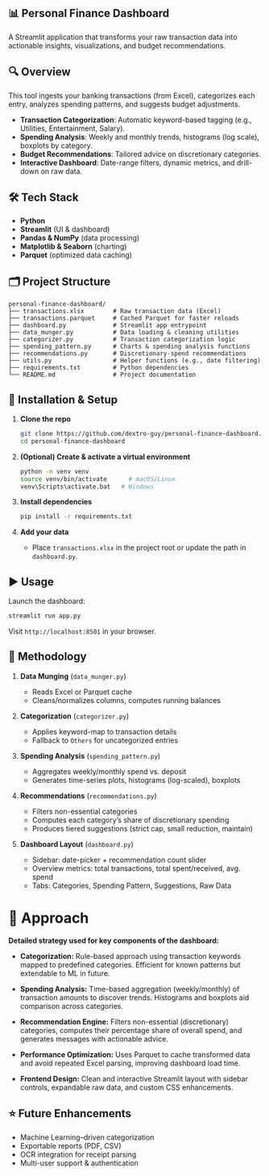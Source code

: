 ## 📊 Personal Finance Dashboard

A Streamlit application that transforms your raw transaction data into actionable insights, visualizations, and budget recommendations.


## 🔍 Overview
This tool ingests your banking transactions (from Excel), categorizes each entry, analyzes spending patterns, and suggests budget adjustments.

- **Transaction Categorization**: Automatic keyword-based tagging (e.g., Utilities, Entertainment, Salary).
- **Spending Analysis**: Weekly and monthly trends, histograms (log scale), boxplots by category.
- **Budget Recommendations**: Tailored advice on discretionary categories.
- **Interactive Dashboard**: Date-range filters, dynamic metrics, and drill-down on raw data.


## 🛠️ Tech Stack

- **Python** 
- **Streamlit** (UI & dashboard)
- **Pandas & NumPy** (data processing)
- **Matplotlib & Seaborn** (charting)
- **Parquet** (optimized data caching)


## 🗂️ Project Structure

```text
personal-finance-dashboard/
├── transactions.xlsx        # Raw transaction data (Excel)
├── transactions.parquet     # Cached Parquet for faster reloads
├── dashboard.py             # Streamlit app entrypoint
├── data_munger.py           # Data loading & cleaning utilities
├── categorizer.py           # Transaction categorization logic
├── spending_pattern.py      # Charts & spending analysis functions
├── recommendations.py       # Discretionary-spend recommendations
├── utils.py                 # Helper functions (e.g., date filtering)
├── requirements.txt         # Python dependencies
└── README.md                # Project documentation
````


## 🚀 Installation & Setup

1. **Clone the repo**

   ```bash
   git clone https://github.com/dextro-guy/personal-finance-dashboard.git
   cd personal-finance-dashboard
   ```

2. **(Optional) Create & activate a virtual environment**

   ```bash
   python -m venv venv
   source venv/bin/activate      # macOS/Linux
   venv\Scripts\activate.bat   # Windows
   ```

3. **Install dependencies**

   ```bash
   pip install -r requirements.txt
   ```

4. **Add your data**

   * Place `transactions.xlsx` in the project root or update the path in `dashboard.py`.


## ▶️ Usage

Launch the dashboard:

```bash
streamlit run app.py
```

Visit `http://localhost:8501` in your browser.


## 📐 Methodology

1. **Data Munging** (`data_munger.py`)

   * Reads Excel or Parquet cache
   * Cleans/normalizes columns, computes running balances

2. **Categorization** (`categorizer.py`)

   * Applies keyword-map to transaction details
   * Fallback to `Others` for uncategorized entries

3. **Spending Analysis** (`spending_pattern.py`)

   * Aggregates weekly/monthly spend vs. deposit
   * Generates time-series plots, histograms (log-scaled), boxplots

4. **Recommendations** (`recommendations.py`)

   * Filters non-essential categories
   * Computes each category’s share of discretionary spending
   * Produces tiered suggestions (strict cap, small reduction, maintain)

5. **Dashboard Layout** (`dashboard.py`)

   * Sidebar: date-picker + recommendation count slider
   * Overview metrics: total transactions, total spent/received, avg. spend
   * Tabs: Categories, Spending Pattern, Suggestions, Raw Data
  
# 🧠 Approach

**Detailed strategy used for key components of the dashboard:**

* **Categorization:** Rule-based approach using transaction keywords mapped to predefined categories. Efficient for known patterns but extendable to ML in future.

* **Spending Analysis:** Time-based aggregation (weekly/monthly) of transaction amounts to discover trends. Histograms and boxplots aid comparison across categories.

* **Recommendation Engine:** Filters non-essential (discretionary) categories, computes their percentage share of overall spend, and generates messages with actionable advice.

* **Performance Optimization:** Uses Parquet to cache transformed data and avoid repeated Excel parsing, improving dashboard load time.

* **Frontend Design:** Clean and interactive Streamlit layout with sidebar controls, expandable raw data, and custom CSS enhancements.



## ⭐ Future Enhancements

* Machine Learning–driven categorization
* Exportable reports (PDF, CSV)
* OCR integration for receipt parsing
* Multi-user support & authentication





